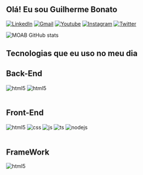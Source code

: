 ## Olá! Eu sou Guilherme Bonato 

[![LinkedIn](https://img.shields.io/badge/LinkedIn-0077B5?style=for-the-badge&logo=linkedin&logoColor=white)](https://www.linkedin.com/in/guilhermebonato/)
[![Gmail](https://img.shields.io/badge/Gmail-D14836?style=for-the-badge&logo=gmail&logoColor=white)](guilhermeferrazbonato@gmail.com)
[![Youtube](https://img.shields.io/badge/YouTube-FF0000?style=for-the-badge&logo=youtube&logoColor=white)](https://www.youtube.com/channel/UCBGcEllv4P8Vq-VxRuf3mSw)
[![Instagram](https://img.shields.io/badge/Instagram-E4405F?style=for-the-badge&logo=instagram&logoColor=white)](https://instagram.com/moablive)
[![Twitter](https://img.shields.io/badge/Twitter-1DA1F2?style=for-the-badge&logo=twitter&logoColor=white)](https://twitter.com/MoabSociety)


![MOAB GitHub stats]()

## Tecnologias que eu uso no meu dia

<div style="display: inline_block">
  <h2>Back-End</H2>
  <img align="center" alt="html5" src="https://img.shields.io/badge/.NET-5C2D91?style=for-the-badge&logo=.net&logoColor=white" />
  <img align="center" alt="html5" src="https://img.shields.io/badge/C%23-239120?style=for-the-badge&logo=c-sharp&logoColor=white" />
</div><br/>

<div style="display: inline_block">
  <h2>Front-End</H2>
  <img align="center" alt="html5" src="https://img.shields.io/badge/HTML5-E34F26?style=for-the-badge&logo=html5&logoColor=white" />
  <img align="center" alt="css" src="https://img.shields.io/badge/CSS3-1572B6?style=for-the-badge&logo=css3&logoColor=white" />
  <img align="center" alt="js" src="https://img.shields.io/badge/JavaScript-F7DF1E?style=for-the-badge&logo=javascript&logoColor=black" />
  <img align="center" alt="ts" src="https://img.shields.io/badge/TypeScript-007ACC?style=for-the-badge&logo=typescript&logoColor=white" />
  <img align="center" alt="nodejs" src="https://img.shields.io/badge/Node.js-43853D?style=for-the-badge&logo=node.js&logoColor=white" />
</div><br/>


<div style="display: inline_block">
  <h2>FrameWork</H2>
  <img align="center" alt="html5" src="https://img.shields.io/badge/Angular-DD0031?style=for-the-badge&logo=angular&logoColor=white" />
</div><br/>
